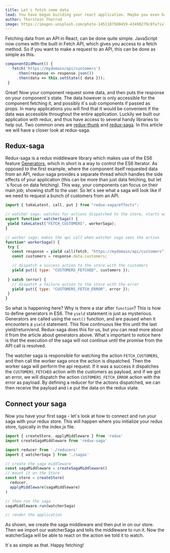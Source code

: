 ```yaml
---
title: Let´s fetch some data
lead: You have begun building your react application. Maybe you even have set it up with redux. Now you need some content. But how do you fetch it?
author: Thorstein Thorrud
image: https://images.unsplash.com/photo-1451187580459-43490279c0fa?ixlib=rb-1.2.1&ixid=eyJhcHBfaWQiOjEyMDd9&auto=format&fit=crop&w=1352&q=80
---
```


Fetching data from an API in React, can be done quite simple. JavaScript now comes with the built in Fetch API, which gives you access to a fetch method. So if you want to make a request to an API, this can be done as simple as this. 
 ```javascript
componentDidMount() {
    fetch('https://mydomain/api/customers')
      .then(response => response.json())
      .then(data => this.setState({ data }));
  }
```
 Great! Now your component request some data, and then puts the response on your component´s state. 
 The data however is only accessible for the component fetching it, and possibly it´s sub components if passed as props. In many applications you will find that it would be convenient if the data was accessible throughout the entire application. Luckily we built our application with redux, and thus have access to several handy libraries to help out. Two common ones are [redux-thunk](https://github.com/reduxjs/redux-thunk) and [redux-saga](https://github.com/redux-saga/redux-saga). In this article we will have a closer look at redux-saga.

 ## Redux-saga
Redux-saga is a redux middleware library which makes use of the ES6 feature [Generators](https://codeburst.io/what-are-javascript-generators-and-how-to-use-them-c6f2713fd12e), which in short is a way to control the ES6 Iterator. As opposed to the first example, where the component itself requested data from an API, redux-saga provides a separate thread which handles the side effects of your application (this can be more than just data fetching, but let´s focus on data fetching). This way, your components can focus on their main job; showing stuff to the user. So let´s see what a saga will look like if we need to request a bunch of customers from an API.
 ```javascript
import { takeLatest, call, put } from "redux-saga/effects";

// watcher saga: watches for actions dispatched to the store, starts worker saga
export function* watcherSaga() {
  yield takeLatest("FETCH_CUSTOMERS", workerSaga);
}

// worker saga: makes the api call when watcher saga sees the action
function* workerSaga() {
  try {
    const response = yield call(fetch, "https://mydomain/api/customers");
    const customers = response.data.customers;

    // dispatch a success action to the store with the customers
    yield put({ type: "CUSTOMERS_FETCHED", customers });
  
  } catch (error) {
    // dispatch a failure action to the store with the error
    yield put({ type: "CUSTOMERS_FETCH_ERROR", error });
  }
}
 ```

 So what is happening here? Why is there a star after `function`? This is how to define generators in ES6. The `yield` statement is just as mysterious. Generators are called using the `next()` function, and are paused when it encounters a `yield` statement. This flow continuous like this until the last yield/return/end. Redux-saga does this for us, but you can read more about it from the article about generators above. What´s important to notice here is that the execution of the saga will not continue until the promise from the API call is resolved. 
 
 The watcher saga is responsible for watching the action `FETCH_CUSTOMERS`, and then call the worker saga once the action is dispatched. Then the worker saga will perform the api request. If it was a success it dispatches the `CUSTOMERS_FETCHED` action with the customers as payload, and if we got an error, we will dispatch the action `CUSTOMERS_FETCH_ERROR` action with the error as payload. By defining a reducer for the actions dispatched, we can then receive the payload and i.e put the data on the redux state.
 
 ## Connect your saga
 Now you have your first saga - let´s look at how to connect and run your saga with your redux store. This will happen where you initialize your redux store, typically in the index.js file.

```javascript
import { createStore, applyMiddleware } from 'redux'
import createSagaMiddleware from 'redux-saga'

import reducer from './reducers'
import { watcherSaga } from './sagas'

// create the saga middleware
const sagaMiddleware = createSagaMiddleware()
// mount it on the Store
const store = createStore(
  reducer,
  applyMiddleware(sagaMiddleware)
)

// then run the saga
sagaMiddleware.run(watcherSaga)

// render the application

```

As shown, we create the saga middleware and then put in on our store. Then we import our watcherSaga and tells the middleware to run it. Now the watcherSaga will be able to react on the action we told it to watch.

It´s as simple as that. Happy fetching!
